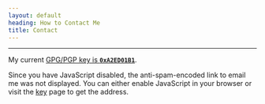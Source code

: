 ```yaml
---
layout: default
heading: How to Contact Me
title: Contact
---
```


*** 
My current [GPG/PGP key is **`0xA2ED01B1`**][key].


<script type="text/javascript">
/* <![CDATA[ */
function perl_enkoder(){var kode=
"kode=\";)\\\">a/<liamE dneS>\\\"\\\\ten.dkcah@liam\\\"\\\\=ssalc \\\"\\\\t"+
"en.dkcah@liametis\\\"\\\\=eltit \\\"\\\\ten.dkcah morf liaM=tcejbus?ten."+
"dkcah@liametis:otliam\\\"\\\\=ferh a<\\\"(etirw.tnemucod\";kode=kode.split"+
"('').reverse().join('')"
;var i,c,x;while(eval(kode));}perl_enkoder();
/* ]]> */
</script>

<noscript>Since you have JavaScript disabled, the anti-spam-encoded link
to email me was not displayed. You can either enable JavaScript in your 
browser or visit the [key] page to get the address.</noscript>

[key]: http://pgp.mit.edu:11371/pks/lookup?search=0xA2ED01B1
[Twitter]: https://twitter.com/xorbyte
